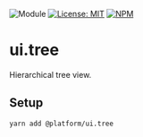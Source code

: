 ![Module](https://img.shields.io/badge/%40platform-ui.tree-%23EA4E7E.svg)
[![License: MIT](https://img.shields.io/badge/license-MIT-blue.svg)](https://opensource.org/licenses/MIT)
[![NPM](https://img.shields.io/npm/v/@platform/ui.tree.svg?colorB=blue&style=flat)](https://www.npmjs.com/package/@platform/ui.tree)

# ui.tree

Hierarchical tree view.

## Setup

    yarn add @platform/ui.tree

